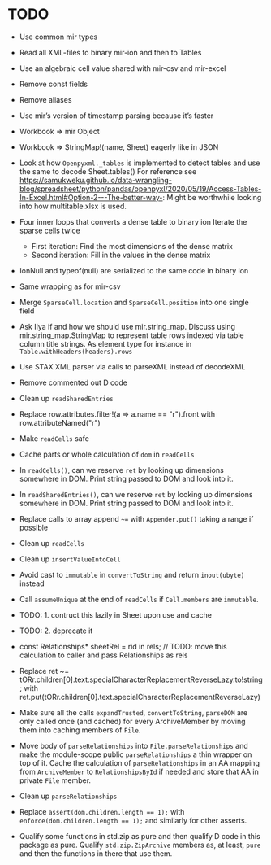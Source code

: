 # TODO

- Use common mir types

- Read all XML-files to binary mir-ion and then to Tables

- Use an algebraic cell value shared with mir-csv and mir-excel

- Remove const fields

- Remove aliases

- Use mir’s version of timestamp parsing because it’s faster

- Workbook => mir Object

- Workbook => StringMap!(name, Sheet) eagerly like in JSON

- Look at how `Openpyxml._tables` is implemented to detect tables
  and use the same to decode Sheet.tables()
  For reference see https://samukweku.github.io/data-wrangling-blog/spreadsheet/python/pandas/openpyxl/2020/05/19/Access-Tables-In-Excel.html#Option-2---The-better-way-:
  Might be worthwhile looking into how multitable.xlsx is used.
- Four inner loops that converts a dense table to binary ion
  Iterate the sparse cells twice
  - First iteration: Find the most dimensions of the dense matrix
  - Second iteration: Fill in the values in the dense matrix
- IonNull and typeof(null) are serialized to the same code in binary ion

- Same wrapping as for mir-csv

- Merge `SparseCell.location` and `SparseCell.position` into one single field

- Ask Ilya if and how we should use mir.string_map. Discuss using
  mir.string_map.StringMap to represent table rows indexed via table column
  title strings.  As element type for instance in
  `Table.withHeaders(headers).rows`

- Use STAX XML parser via calls to parseXML instead of decodeXML

- Remove commented out D code

- Clean up `readSharedEntries`

- Replace row.attributes.filter!(a => a.name == "r").front with row.attributeNamed("r")

- Make `readCells` safe

- Cache parts or whole calculation of `dom` in `readCells`

- In `readCells()`, can we reserve `ret` by looking up dimensions
  somewhere in DOM. Print string passed to DOM and look into it.

- In `readSharedEntries()`, can we reserve `ret` by looking up dimensions
  somewhere in DOM. Print string passed to DOM and look into it.

- Replace calls to array append `~=` with `Appender.put()` taking a range if possible

- Clean up `readCells`

- Clean up `insertValueIntoCell`

- Avoid cast to `immutable` in `convertToString` and return `inout(ubyte)` instead

- Call `assumeUnique` at the end of `readCells` if `Cell.members` are
  `immutable`.

- TODO: 1. contruct this lazily in Sheet upon use and cache

- TODO: 2. deprecate it

- const Relationships* sheetRel = rid in rels; // TODO: move this calculation to caller and pass Relationships as rels

- Replace ret ~= tORr.children[0].text.specialCharacterReplacementReverseLazy.to!string; with
  ret.put(tORr.children[0].text.specialCharacterReplacementReverseLazy)

- Make sure all the calls `expandTrusted`, `convertToString`, `parseDOM` are
  only called once (and cached) for every ArchiveMember by moving them into
  caching members of `File`.

- Move body of `parseRelationships` into `File.parseRelationships` and make the
  module-scope public `parseRelationships` a thin wrapper on top of it. Cache
  the calculation of `parseRelationships` in an AA mapping from `ArchiveMember`
  to `RelationshipsById` if needed and store that AA in private `File` member.

- Clean up `parseRelationships`

- Replace `assert(dom.children.length == 1);` with `enforce(dom.children.length == 1);`
  and similarly for other asserts.

- Qualify some functions in std.zip as pure and then qualify D code in this
  package as pure.  Qualify `std.zip.ZipArchive` members as, at least, `pure`
  and then the functions in there that use them.
